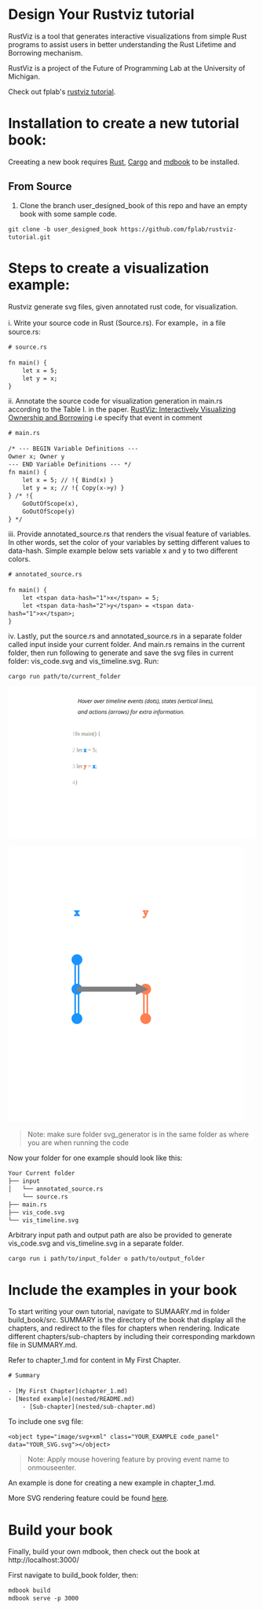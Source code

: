# Design Your Rustviz tutorial 

RustViz is a tool that generates interactive visualizations from simple Rust programs to assist users in better understanding the Rust Lifetime and Borrowing mechanism.

RustViz is a project of the Future of Programming Lab at the University of Michigan. 

Check out fplab's [rustviz tutorial](https://fplab.github.io/rustviz-tutorial/).

# Installation to create a new tutorial book:

Creeating a new book requires [Rust](https://www.rust-lang.org/), [Cargo](https://doc.rust-lang.org/cargo/getting-started/installation.html) and [mdbook](https://github.com/rust-lang/mdBook) to be installed.

## From Source
1. Clone the branch user_designed_book of this repo and have an empty book with some sample code. 

```
git clone -b user_designed_book https://github.com/fplab/rustviz-tutorial.git
```


# Steps to create a visualization example:

Rustviz generate svg files, given annotated rust code, for visualization.

i. Write your source code in Rust (Source.rs). For example，in a file source.rs:
```
# source.rs

fn main() {
    let x = 5;
    let y = x;
}
```

ii. Annotate the source code for visualization generation in main.rs according to the Table I. in the paper. [RustViz: Interactively Visualizing Ownership and Borrowing](https://web.eecs.umich.edu/~comar/rustviz-hatra20.pdf) i.e  specify that event in comment 

```
# main.rs

/* --- BEGIN Variable Definitions ---
Owner x; Owner y
--- END Variable Definitions --- */
fn main() {
    let x = 5; // !{ Bind(x) }
    let y = x; // !{ Copy(x->y) }
} /* !{
    GoOutOfScope(x),
    GoOutOfScope(y)
} */
```

iii. Provide annotated_source.rs that renders the visual feature of variables.
In other words, set the color of your variables by setting different values to data-hash. Simple example below sets variable x and y to two different colors.
```
# annotated_source.rs

fn main() {
    let <tspan data-hash="1">x</tspan> = 5;
    let <tspan data-hash="2">y</tspan> = <tspan data-hash="1">x</tspan>;
}
```

iv. Lastly, put the source.rs and annotated_source.rs in a separate folder called input inside your current folder. And main.rs remains in the current folder, then run following to generate and save the svg files in current folder: vis_code.svg and vis_timeline.svg. Run:
```
cargo run path/to/current_folder
```

![Screen Shot 2022-06-27 at 11 46 52 AM](https://github.com/rustviz/rustviz/blob/master/src/examples/copy/vis_code.svg)


![Screen Shot 2022-06-27 at 11 46 52 AM](https://github.com/rustviz/rustviz/blob/master/src/examples/copy/vis_timeline.svg)
  
> Note: make sure folder svg_generator is in the same folder as where you are when running the code 


Now your folder for one example should look like this:
```
Your Current folder
├── input
│   └── annotated_source.rs
    └── source.rs
├── main.rs
├── vis_code.svg
└── vis_timeline.svg
```
 
Arbitrary input path and output path are also be provided to generate vis_code.svg and vis_timeline.svg in a separate folder. 

```
cargo run i path/to/input_folder o path/to/output_folder
```


# Include the examples in your book

To start writing your own tutorial, navigate to SUMAARY.md in folder build_book/src. SUMMARY is the directory of the book that display all the chapters, and redirect to the files for chapters when rendering. Indicate different chapters/sub-chapters by including their corresponding markdown file in SUMMARY.md. 

Refer to chapter_1.md for content in My First Chapter.
```
# Summary

- [My First Chapter](chapter_1.md)
- [Nested example](nested/README.md)
    - [Sub-chapter](nested/sub-chapter.md)
```

To include one svg file:

```
<object type="image/svg+xml" class="YOUR_EXAMPLE code_panel" data="YOUR_SVG.svg"></object>
```

> Note: Apply mouse hovering feature by proving event name to onmouseenter.

An example is done for creating a new example in chapter_1.md.


More SVG rendering feature could be found [here](https://developer.mozilla.org/en-US/docs/Web/SVG/Tutorial/Getting_Started).


# Build your book

Finally, build your own mdbook, then check out the book at http://localhost:3000/

First navigate to build_book folder, then:

```
mdbook build 
mdbook serve -p 3000
```

